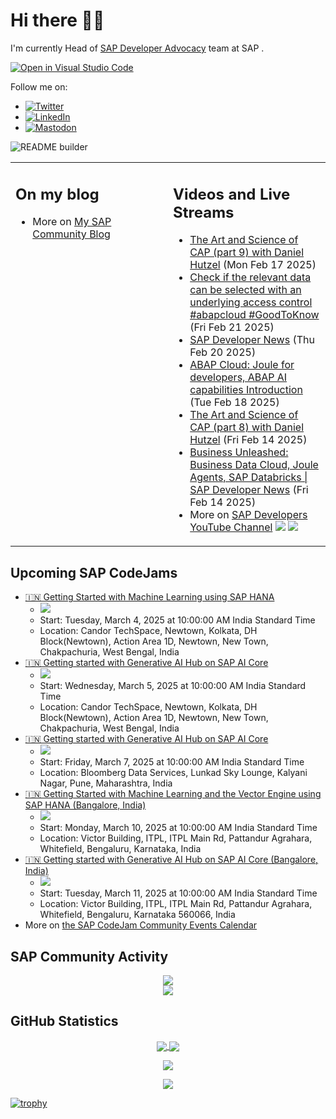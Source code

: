 
# Hi there 👋🏼

I'm currently Head of [SAP Developer Advocacy](https://developers.sap.com/developer-advocates.html) team at SAP .

[![Open in Visual Studio Code](https://img.shields.io/badge/Made%20for-VSCode-1f425f.svg)](https://github.dev/jung-thomas/jung-thomas)

Follow me on:
- <a href="https://twitter.com/thomas_jung"><img alt="Twitter" src="https://img.shields.io/badge/thomas_jung-%231DA1F2.svg?style=for-the-badge&logo=Twitter&logoColor=white"/></a>
- <a href="https://www.linkedin.com/in/thomasjungsap/"><img alt="LinkedIn" src="https://img.shields.io/badge/linkedin-%230077B5.svg?style=for-the-badge&logo=linkedin&logoColor=white"/></a>
- <a rel="me" href="https://mastodon.cloud/@thomas_jung"><img alt="Mastodon" src="https://img.shields.io/mastodon/follow/109262551990174478?domain=https%3A%2F%2Fmastodon.cloud%2F&style=social"/></a>

![README builder](https://github.com/jung-thomas/jung-thomas/workflows/README%20builder/badge.svg)

<table><tr><td valign="top" width="50%">
 
## On my blog
- More on [My SAP Community Blog](https://community.sap.com/t5/user/viewprofilepage/user-id/139)
</td>
  
<td valign="top" width="50%">
  
## Videos and Live Streams
- [The Art and Science of CAP (part 9) with Daniel Hutzel](https://www.youtube.com/watch?v=Tz7TTM1pOIk) (Mon Feb 17 2025)
- [Check if the relevant data can be selected with an underlying access control #abapcloud #GoodToKnow](https://www.youtube.com/watch?v=z5ksXD_dTr8) (Fri Feb 21 2025)
- [SAP Developer News](https://www.youtube.com/watch?v=LM-GzsbM1Uc) (Thu Feb 20 2025)
- [ABAP Cloud: Joule for developers, ABAP AI capabilities Introduction](https://www.youtube.com/watch?v=OwtRsMRLPYU) (Tue Feb 18 2025)
- [The Art and Science of CAP (part 8) with Daniel Hutzel](https://www.youtube.com/watch?v=FF1NzLwsmos) (Fri Feb 14 2025)
- [Business Unleashed: Business Data Cloud, Joule Agents, SAP Databricks | SAP Developer News](https://www.youtube.com/watch?v=rxvfQANvro4) (Fri Feb 14 2025)
- More on [SAP Developers YouTube Channel](https://www.youtube.com/channel/UCNfmelKDrvRmjYwSi9yvrMg) ![](https://img.shields.io/youtube/channel/views/UCNfmelKDrvRmjYwSi9yvrMg) ![](https://img.shields.io/youtube/channel/subscribers/UCNfmelKDrvRmjYwSi9yvrMg)
</td></tr></table>

## Upcoming SAP CodeJams
- [🇮🇳 Getting Started with Machine Learning using SAP HANA](https://community.sap.com/t5/sap-codejam/getting-started-with-machine-learning-using-sap-hana/ev-p/13999839)
  - <img src="https://community.sap.com/t5/image/serverpage/image-id/218508i796DE62F0B26024E/image-size/thumb?v=v2&px=150" />
  - Start: Tuesday, March 4, 2025 at 10:00:00 AM India Standard Time
  - Location: Candor TechSpace, Newtown, Kolkata, DH Block(Newtown), Action Area 1D, Newtown, New Town, Chakpachuria, West Bengal, India
- [🇮🇳 Getting started with Generative AI Hub on SAP AI Core](https://community.sap.com/t5/sap-codejam/getting-started-with-generative-ai-hub-on-sap-ai-core/ev-p/13999844)
  - <img src="https://community.sap.com/t5/image/serverpage/image-id/218509i093639358BFE123E/image-size/thumb?v=v2&px=150" />
  - Start: Wednesday, March 5, 2025 at 10:00:00 AM India Standard Time
  - Location: Candor TechSpace, Newtown, Kolkata, DH Block(Newtown), Action Area 1D, Newtown, New Town, Chakpachuria, West Bengal, India
- [🇮🇳 Getting started with Generative AI Hub on SAP AI Core](https://community.sap.com/t5/sap-codejam/getting-started-with-generative-ai-hub-on-sap-ai-core/ev-p/14001200)
  - <img src="https://community.sap.com/t5/image/serverpage/image-id/219031i268918C55D0994B3/image-size/thumb?v=v2&px=150" />
  - Start: Friday, March 7, 2025 at 10:00:00 AM India Standard Time
  - Location: Bloomberg Data Services, Lunkad Sky Lounge, Kalyani Nagar, Pune, Maharashtra, India
- [🇮🇳 Getting Started with Machine Learning and the Vector Engine using SAP HANA (Bangalore, India)](https://community.sap.com/t5/sap-codejam/getting-started-with-machine-learning-and-the-vector-engine-using-sap-hana/ev-p/14002554)
  - <img src="https://community.sap.com/t5/image/serverpage/image-id/219675i8B9E7F415C57EE23/image-size/thumb?v=v2&px=150" />
  - Start: Monday, March 10, 2025 at 10:00:00 AM India Standard Time
  - Location: Victor Building, ITPL, ITPL Main Rd, Pattandur Agrahara, Whitefield, Bengaluru, Karnataka, India
- [🇮🇳 Getting started with Generative AI Hub on SAP AI Core (Bangalore, India)](https://community.sap.com/t5/sap-codejam/getting-started-with-generative-ai-hub-on-sap-ai-core-bangalore-india/ev-p/14002510)
  - <img src="https://community.sap.com/t5/image/serverpage/image-id/219656iE84F00145A175DB6/image-size/thumb?v=v2&px=150" />
  - Start: Tuesday, March 11, 2025 at 10:00:00 AM India Standard Time
  - Location: Victor Building, ITPL, ITPL Main Rd, Pattandur Agrahara, Whitefield, Bengaluru, Karnataka 560066, India
- More on [the SAP CodeJam Community Events Calendar](https://groups.community.sap.com/t5/sap-codejam/eb-p/codejam-events)

## SAP Community Activity
<p align = "center">
<a href="https://community.sap.com/t5/user/viewprofilepage/user-id/139">
  <img align="center" src="https://devrel-tools-prod-scn-badges-srv.cfapps.eu10.hana.ondemand.com/activity/139" />
</a>
</br>
<a href="https://community.sap.com/t5/user/viewprofilepage/user-id/139">
  <img align="center" src="https://devrel-tools-prod-scn-badges-srv.cfapps.eu10.hana.ondemand.com/showcaseBadges/139/1570/674/384/900/390" />
</a>
</p>

## GitHub Statistics
<p align = "center">
<a href="https://github.com/anuraghazra/github-readme-stats">
  <img align="center" src="https://github-readme-stats.vercel.app/api?username=jung-thomas&count_private=true&show_icons=true&theme=dark&line_height=27" />
</a>
<a href="https://github.com/anuraghazra/github-readme-stats">
  <img align="center" src="https://github-readme-stats.vercel.app/api/top-langs/?username=jung-thomas&show_icons=true&theme=dark" />
</a>
</p>

<p align = "center">
 <img  src="https://github-readme-streak-stats.herokuapp.com/?user=jung-thomas&show_icons=true&locale=en&layout=compact&theme=dark&line_height=0" />
</p> 

<p align = "center">
 <img src="https://activity-graph.herokuapp.com/graph?username=jung-thomas&theme=redical">
</p> 

[![trophy](https://github-profile-trophy.vercel.app/?username=jung-thomas&theme=onedark)](https://github.com/ryo-ma/github-profile-trophy)


